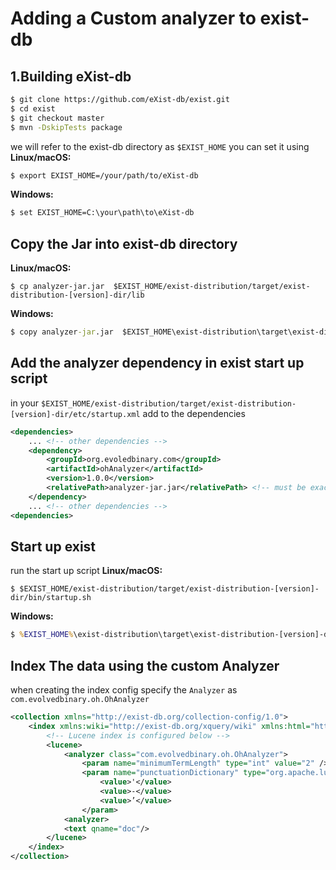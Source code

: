 # Adding a Custom analyzer to exist-db

## 1.Building eXist-db
```bash
$ git clone https://github.com/eXist-db/exist.git
$ cd exist
$ git checkout master
$ mvn -DskipTests package
```
we will refer to the exist-db directory as `$EXIST_HOME`
you can set it using
**Linux/macOS:**
```bash
$ export EXIST_HOME=/your/path/to/eXist-db
```
**Windows:** 
```cmd
$ set EXIST_HOME=C:\your\path\to\eXist-db
```

## Copy the Jar into exist-db directory
**Linux/macOS:**
```shell
$ cp analyzer-jar.jar  $EXIST_HOME/exist-distribution/target/exist-distribution-[version]-dir/lib
```

**Windows:** 
```cmd
$ copy analyzer-jar.jar  $EXIST_HOME\exist-distribution\target\exist-distribution-[version]-dir\lib
```

## Add the analyzer dependency in exist start up script
in your `$EXIST_HOME/exist-distribution/target/exist-distribution-[version]-dir/etc/startup.xml`
 add to the dependencies 
```xml
<dependencies>
    ... <!-- other dependencies -->
    <dependency>
        <groupId>org.evoledbinary.com</groupId>
        <artifactId>ohAnalyzer</artifactId> 
        <version>1.0.0</version>
        <relativePath>analyzer-jar.jar</relativePath> <!-- must be exact match to the jar in lib folder -->
    </dependency>
    ... <!-- other dependencies -->
<dependencies>
```
## Start up exist 
run the start up script
**Linux/macOS:**
```shell
$ $EXIST_HOME/exist-distribution/target/exist-distribution-[version]-dir/bin/startup.sh
```

**Windows:** 
```cmd
$ %EXIST_HOME%\exist-distribution\target\exist-distribution-[version]-dir\bin\startup.bat
```

## Index The data using the custom Analyzer
when creating the index config specify the `Analyzer` as `com.evolvedbinary.oh.OhAnalyzer`
```xml
<collection xmlns="http://exist-db.org/collection-config/1.0">
    <index xmlns:wiki="http://exist-db.org/xquery/wiki" xmlns:html="http://www.w3.org/1999/xhtml" xmlns:atom="http://www.w3.org/2005/Atom">
        <!-- Lucene index is configured below -->
        <lucene>
	        <analyzer class="com.evolvedbinary.oh.OhAnalyzer">
                <param name="minimumTermLength" type="int" value="2" />
                <param name="punctuationDictionary" type="org.apache.lucene.analysis.util.CharArraySet">
                    <value>'</value>
                    <value>-</value>
                    <value>’</value>
                </param>
            <analyzer>
	        <text qname="doc"/>
        </lucene>
    </index>
</collection>
```